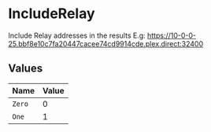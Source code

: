 # IncludeRelay

Include Relay addresses in the results 
E.g: https://10-0-0-25.bbf8e10c7fa20447cacee74cd9914cde.plex.direct:32400



## Values

| Name   | Value  |
| ------ | ------ |
| `Zero` | 0      |
| `One`  | 1      |
